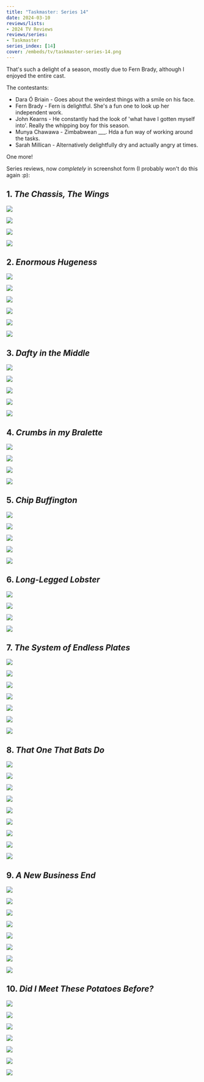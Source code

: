 ```yaml
---
title: "Taskmaster: Series 14"
date: 2024-03-10
reviews/lists:
- 2024 TV Reviews
reviews/series:
- Taskmaster
series_index: [14]
cover: /embeds/tv/taskmaster-series-14.png
---
```

That's such a delight of a season, mostly due to Fern Brady, although I enjoyed the entire cast. 

The contestants: 

* Dara Ó Briain - Goes about the weirdest things with a smile on his face.
* Fern Brady - Fern is delightful. She's a fun one to look up her independent work. 
* John Kearns - He constantly had the look of 'what have I gotten myself into'. Really the whipping boy for this season. 
* Munya Chawawa - Zimbabwean ___. Hda a fun way of working around the tasks.
* Sarah Millican - Alternatively delightfully dry and actually angry at times. 

One more!

<!--more-->

Series reviews, now *completely* in screenshot form (I probably won't do this again :p):

## 1. *The Chassis, The Wings*

![](/embeds/books/attachments/taskmaster-14-textbundle-2c314b.jpeg)

![](/embeds/books/attachments/taskmaster-14-textbundle-7c1e78.jpeg)

![](/embeds/books/attachments/taskmaster-14-textbundle-76f507.jpeg)

![](/embeds/books/attachments/taskmaster-14-textbundle-2e7edb.jpeg)

## 2. *Enormous Hugeness*

![](/embeds/books/attachments/taskmaster-14-textbundle-7ba19e.jpeg)

![](/embeds/books/attachments/taskmaster-14-textbundle-4c3a3d.jpeg)

![](/embeds/books/attachments/taskmaster-14-textbundle-cfaceb.jpeg)

![](/embeds/books/attachments/taskmaster-14-textbundle-febc72.jpeg)

![](/embeds/books/attachments/taskmaster-14-textbundle-78bc23.jpeg)

![](/embeds/books/attachments/taskmaster-14-textbundle-673bdb.jpeg)

## 3. *Dafty in the Middle*

![](/embeds/books/attachments/taskmaster-14-textbundle-f81c01.jpeg)

![](/embeds/books/attachments/taskmaster-14-textbundle-21a7cb.jpeg)

![](/embeds/books/attachments/taskmaster-14-textbundle-d03448.jpeg)

![](/embeds/books/attachments/taskmaster-14-textbundle-c9af8c.jpeg)

![](/embeds/books/attachments/taskmaster-14-textbundle-9cfda7.jpeg)

## 4. *Crumbs in my Bralette*

![](/embeds/books/attachments/taskmaster-14-textbundle-2708b8.jpeg)

![](/embeds/books/attachments/taskmaster-14-textbundle-95fec6.jpeg)

![](/embeds/books/attachments/taskmaster-14-textbundle-493fb1.jpeg) 

![](/embeds/books/attachments/taskmaster-14-textbundle-ef40db.jpeg)

## 5. *Chip Buffington*

![](/embeds/books/attachments/taskmaster-14-textbundle-495b71.jpeg)

![](/embeds/books/attachments/taskmaster-14-textbundle-123096.jpeg)

![](/embeds/books/attachments/taskmaster-14-textbundle-e2f5d0.jpeg)

![](/embeds/books/attachments/taskmaster-14-textbundle-25192c.jpeg)

![](/embeds/books/attachments/taskmaster-14-textbundle-060ff4.jpeg)

## 6. *Long-Legged Lobster*

![](/embeds/books/attachments/taskmaster-14-textbundle-5c7747.jpeg)

![](/embeds/books/attachments/taskmaster-14-textbundle-53eb30.jpeg)

![](/embeds/books/attachments/taskmaster-14-textbundle-37e0cd.jpeg)

![](/embeds/books/attachments/taskmaster-14-textbundle-08db12.jpeg)

## 7. *The System of Endless Plates*

![](/embeds/books/attachments/taskmaster-14-textbundle-658516.jpeg)

![](/embeds/books/attachments/taskmaster-14-textbundle-f23ed9.jpeg)

![](/embeds/books/attachments/taskmaster-14-textbundle-7e9874.jpeg)

![](/embeds/books/attachments/taskmaster-14-textbundle-b9d3c3.jpeg)

![](/embeds/books/attachments/taskmaster-14-textbundle-c40f4e.jpeg)

![](/embeds/books/attachments/taskmaster-14-textbundle-daf93d.jpeg)

![](/embeds/books/attachments/taskmaster-14-textbundle-5cca9f.jpeg)

## 8. *That One That Bats Do*

![](/embeds/books/attachments/taskmaster-14-textbundle-5d6420.jpeg)

![](/embeds/books/attachments/taskmaster-14-textbundle-b252b7.jpeg)

![](/embeds/books/attachments/taskmaster-14-textbundle-a08279.jpeg)

![](/embeds/books/attachments/taskmaster-14-textbundle-00859d.jpeg)

![](/embeds/books/attachments/taskmaster-14-textbundle-a0f665.jpeg)

![](/embeds/books/attachments/taskmaster-14-textbundle-9fc10f.jpeg)

![](/embeds/books/attachments/taskmaster-14-textbundle-e8a94d.jpeg)

![](/embeds/books/attachments/taskmaster-14-textbundle-758dac.jpeg)

![](/embeds/books/attachments/taskmaster-14-textbundle-762fcb.jpeg)

## 9. *A New Business End*

![](/embeds/books/attachments/taskmaster-14-textbundle-e89266.jpeg)

![](/embeds/books/attachments/taskmaster-14-textbundle-f9d42b.jpeg)

![](/embeds/books/attachments/taskmaster-14-textbundle-994b31.jpeg)

![](/embeds/books/attachments/taskmaster-14-textbundle-890571.jpeg)

![](/embeds/books/attachments/taskmaster-14-textbundle-988a2e.jpeg)

![](/embeds/books/attachments/taskmaster-14-textbundle-41038b.jpeg)

![](/embeds/books/attachments/taskmaster-14-textbundle-970104.jpeg)

![](/embeds/books/attachments/taskmaster-14-textbundle-da1e59.jpeg)

## 10. *Did I Meet These Potatoes Before?*

![](/embeds/books/attachments/taskmaster-14-textbundle-0a8a1d.jpeg)

![](/embeds/books/attachments/taskmaster-14-textbundle-8f58fa.jpeg)

![](/embeds/books/attachments/taskmaster-14-textbundle-48712a.jpeg)

![](/embeds/books/attachments/taskmaster-14-textbundle-5825f7.jpeg)

![](/embeds/books/attachments/taskmaster-14-textbundle-cfcdc1.jpeg)

![](/embeds/books/attachments/taskmaster-14-textbundle-e4365d.jpeg)

![](/embeds/books/attachments/taskmaster-14-textbundle-7b3c7f.jpeg)

